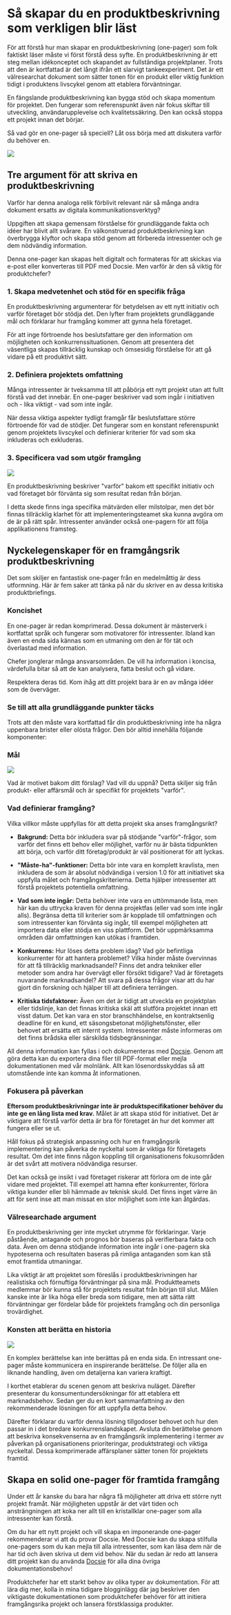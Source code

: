 # Så skapar du en produktbeskrivning som verkligen blir läst

För att förstå hur man skapar en produktbeskrivning (one-pager) som folk faktiskt läser måste vi först förstå dess syfte. En produktbeskrivning är ett steg mellan idékonceptet och skapandet av fullständiga projektplaner. Trots att den är kortfattad är det långt ifrån ett slarvigt tankeexperiment. Det är ett välresearchat dokument som sätter tonen för en produkt eller viktig funktion tidigt i produktens livscykel genom att etablera förväntningar.

En fängslande produktbeskrivning kan bygga stöd och skapa momentum för projektet. Den fungerar som referenspunkt även när fokus skiftar till utveckling, användarupplevelse och kvalitetssäkring. Den kan också stoppa ett projekt innan det börjar.

Så vad gör en one-pager så speciell? Låt oss börja med att diskutera varför du behöver en.

![](https://cdn.docsie.io/workspace_WxPJSQ5gsES8Bzjxy/doc_PxyDYGHjeyG9ksVIF/file_ysSFwqghldoCqMbsM/d1045970-c6ae-4605-3ba2-379bb5ab92d0scott_graham_5fNmWej4tAA_unsplash_min.jpg)

## Tre argument för att skriva en produktbeskrivning

Varför har denna analoga relik förblivit relevant när så många andra dokument ersatts av digitala kommunikationsverktyg?

Uppgiften att skapa gemensam förståelse för grundläggande fakta och idéer har blivit allt svårare. En välkonstruerad produktbeskrivning kan överbrygga klyftor och skapa stöd genom att förbereda intressenter och ge dem nödvändig information.

Denna one-pager kan skapas helt digitalt och formateras för att skickas via e-post eller konverteras till PDF med Docsie. Men varför är den så viktig för produktchefer?

### 1. Skapa medvetenhet och stöd för en specifik fråga

En produktbeskrivning argumenterar för betydelsen av ett nytt initiativ och varför företaget bör stödja det. Den lyfter fram projektets grundläggande mål och förklarar hur framgång kommer att gynna hela företaget.

För att inge förtroende hos beslutsfattare ger den information om möjligheten och konkurrenssituationen. Genom att presentera det väsentliga skapas tillräcklig kunskap och ömsesidig förståelse för att gå vidare på ett produktivt sätt.

### 2. Definiera projektets omfattning

Många intressenter är tveksamma till att påbörja ett nytt projekt utan att fullt förstå vad det innebär. En one-pager beskriver vad som ingår i initiativen och - lika viktigt - vad som inte ingår.

När dessa viktiga aspekter tydligt framgår får beslutsfattare större förtroende för vad de stödjer. Det fungerar som en konstant referenspunkt genom projektets livscykel och definierar kriterier för vad som ska inkluderas och exkluderas.

### 3. Specificera vad som utgör framgång

![](https://cdn.docsie.io/workspace_WxPJSQ5gsES8Bzjxy/doc_PxyDYGHjeyG9ksVIF/file_8hDe3tTqc6q5HqOPI/267bf70a-1fd4-4a56-f7a1-8164c10c9d48zac_durant__6HzPU9Hyfg_unsplash_min.jpg)

En produktbeskrivning beskriver "varför" bakom ett specifikt initiativ och vad företaget bör förvänta sig som resultat redan från början.

I detta skede finns inga specifika mätvärden eller milstolpar, men det bör finnas tillräcklig klarhet för att implementeringsteamet ska kunna avgöra om de är på rätt spår. Intressenter använder också one-pagern för att följa applikationens framsteg.

## Nyckelegenskaper för en framgångsrik produktbeskrivning

Det som skiljer en fantastisk one-pager från en medelmåttig är dess utformning. Här är fem saker att tänka på när du skriver en av dessa kritiska produktbriefings.

### Koncishet

En one-pager är redan komprimerad. Dessa dokument är mästerverk i kortfattat språk och fungerar som motivatorer för intressenter. Ibland kan även en enda sida kännas som en utmaning om den är för tät och överlastad med information.

Chefer jonglerar många ansvarsområden. De vill ha information i koncisa, värdefulla bitar så att de kan analysera, fatta beslut och gå vidare.

Respektera deras tid. Kom ihåg att ditt projekt bara är en av många idéer som de överväger.

### Se till att alla grundläggande punkter täcks

Trots att den måste vara kortfattad får din produktbeskrivning inte ha några uppenbara brister eller olösta frågor. Den bör alltid innehålla följande komponenter:

### Mål

![](https://cdn.docsie.io/workspace_WxPJSQ5gsES8Bzjxy/doc_PxyDYGHjeyG9ksVIF/file_xZpI8I6nIRoWUOFWR/02af5a28-7f5c-682d-8bcc-f3734f9f940aafif_kusuma_RjqCk9MqhNg_unsplash_min.jpg)

Vad är motivet bakom ditt förslag? Vad vill du uppnå? Detta skiljer sig från produkt- eller affärsmål och är specifikt för projektets "varför".

### Vad definierar framgång?

Vilka villkor måste uppfyllas för att detta projekt ska anses framgångsrikt?

* **Bakgrund:** Detta bör inkludera svar på stödjande "varför"-frågor, som varför det finns ett behov eller möjlighet, varför nu är bästa tidpunkten att börja, och varför ditt företag/produkt är väl positionerat för att lyckas.

* **"Måste-ha"-funktioner:** Detta bör inte vara en komplett kravlista, men inkludera de som är absolut nödvändiga i version 1.0 för att initiativet ska uppfylla målet och framgångskriterierna. Detta hjälper intressenter att förstå projektets potentiella omfattning.

* **Vad som inte ingår:** Detta behöver inte vara en uttömmande lista, men här kan du uttrycka kraven för denna projektfas (eller vad som inte ingår alls). Begränsa detta till kriterier som är kopplade till omfattningen och som intressenter kan förvänta sig ingår, till exempel möjligheten att importera data eller stödja en viss plattform. Det bör uppmärksamma områden där omfattningen kan utökas i framtiden.

* **Konkurrens:** Hur löses detta problem idag? Vad gör befintliga konkurrenter för att hantera problemet? Vilka hinder måste övervinnas för att få tillräcklig marknadsandel? Finns det andra tekniker eller metoder som andra har övervägt eller försökt tidigare? Vad är företagets nuvarande marknadsandel? Att svara på dessa frågor visar att du har gjort din forskning och hjälper till att definiera terrängen.

* **Kritiska tidsfaktorer:** Även om det är tidigt att utveckla en projektplan eller tidslinje, kan det finnas kritiska skäl att slutföra projektet innan ett visst datum. Det kan vara en stor branschhändelse, en kontraktsenlig deadline för en kund, ett säsongsbetonat möjlighetsfönster, eller behovet att ersätta ett internt system. Intressenter måste informeras om det finns brådska eller särskilda tidsbegränsningar.

All denna information kan fyllas i och dokumenteras med [Docsie](https://www.docsie.io/). Genom att göra detta kan du exportera dina filer till PDF-format eller mejla dokumentationen med vår molnlänk. Allt kan lösenordsskyddas så att utomstående inte kan komma åt informationen.

### Fokusera på påverkan

**Eftersom produktbeskrivningar inte är produktspecifikationer behöver du inte ge en lång lista med krav.** Målet är att skapa stöd för initiativet. Det är viktigare att förstå varför detta är bra för företaget än hur det kommer att fungera eller se ut.

Håll fokus på strategisk anpassning och hur en framgångsrik implementering kan påverka de nyckeltal som är viktiga för företagets resultat. Om det inte finns någon koppling till organisationens fokusområden är det svårt att motivera nödvändiga resurser.

Det kan också ge insikt i vad företaget riskerar att förlora om de inte går vidare med projektet. Till exempel att hamna efter konkurrenter, förlora viktiga kunder eller bli hämmade av teknisk skuld. Det finns inget värre än att för sent inse att man missat en stor möjlighet som inte kan åtgärdas.

### Välresearchade argument

En produktbeskrivning ger inte mycket utrymme för förklaringar. Varje påstående, antagande och prognos bör baseras på verifierbara fakta och data. Även om denna stödjande information inte ingår i one-pagern ska hypoteserna och resultaten baseras på rimliga antaganden som kan stå emot framtida utmaningar.

Lika viktigt är att projektet som föreslås i produktbeskrivningen har realistiska och förnuftiga förväntningar på sina mål. Produktteamets medlemmar bör kunna stå för projektets resultat från början till slut. Målen kanske inte är lika höga eller breda som tidigare, men att sätta rätt förväntningar ger fördelar både för projektets framgång och din personliga trovärdighet.

### Konsten att berätta en historia

![](https://cdn.docsie.io/workspace_WxPJSQ5gsES8Bzjxy/doc_PxyDYGHjeyG9ksVIF/file_itHAB8wKJWNIx2JOw/5f957e51-ed6f-7752-fb9c-c49654ac1e9cnong_v_9pw4TKvT3po_unsplash.jpg)

En komplex berättelse kan inte berättas på en enda sida. En intressant one-pager måste kommunicera en inspirerande berättelse. De följer alla en liknande handling, även om detaljerna kan variera kraftigt.

I korthet etablerar du scenen genom att beskriva nuläget. Därefter presenterar du konsumentundersökningar för att etablera ett marknadsbehov. Sedan ger du en kort sammanfattning av den rekommenderade lösningen för att uppfylla detta behov.

Därefter förklarar du varför denna lösning tillgodoser behovet och hur den passar in i det bredare konkurrenslandskapet. Avsluta din berättelse genom att beskriva konsekvenserna av en framgångsrik implementering i termer av påverkan på organisationens prioriteringar, produktstrategi och viktiga nyckeltal. Dessa komprimerade affärsplaner sätter tonen för projektets framtid.

## Skapa en solid one-pager för framtida framgång

Under ett år kanske du bara har några få möjligheter att driva ett större nytt projekt framåt. När möjligheten uppstår är det värt tiden och ansträngningen att koka ner allt till en kristallklar one-pager som alla intressenter kan förstå.

Om du har ett nytt projekt och vill skapa en imponerande one-pager rekommenderar vi att du provar Docsie. Med Docsie kan du skapa stilfulla one-pagers som du kan mejla till alla intressenter, som kan läsa dem när de har tid och även skriva ut dem vid behov. När du sedan är redo att lansera ditt projekt kan du använda [Docsie](https://www.docsie.io/) för alla dina övriga dokumentationsbehov!

Produktchefer har ett starkt behov av olika typer av dokumentation. För att lära dig mer, kolla in mina tidigare blogginlägg där jag beskriver den viktigaste dokumentationen som produktchefer behöver för att initiera framgångsrika projekt och lansera förstklassiga produkter.
